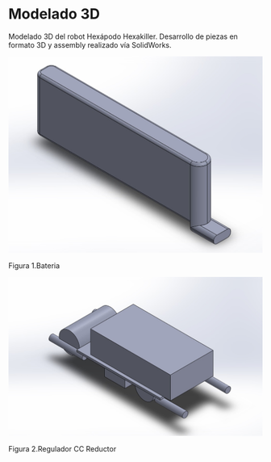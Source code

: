 # Modelado 3D

Modelado 3D del robot Hexápodo Hexakiller.
Desarrollo de piezas en formato 3D y assembly realizado vía SolidWorks.

![Bateria](bateria.jpg)

Figura 1.Bateria

![Regulador](regulador.jpg)

Figura 2.Regulador CC Reductor
